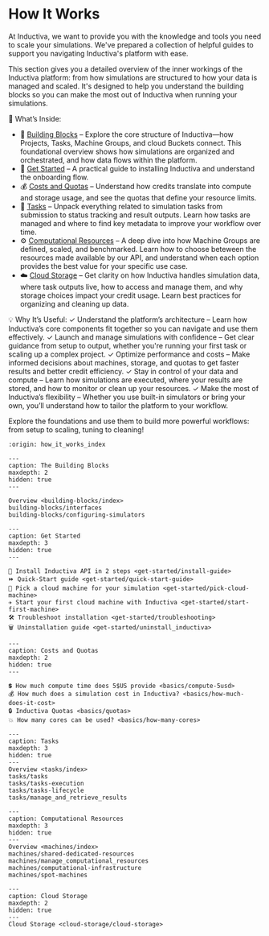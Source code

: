 # How It Works

At Inductiva, we want to provide you with the knowledge and tools you need to scale your simulations.
We've prepared a collection of helpful guides to support you navigating Inductiva's platform
with ease.

This section gives you a detailed overview of the inner workings of the Inductiva platform: from 
how simulations are structured to how your data is managed and scaled. It's designed to help you 
understand the building blocks so you can make the most out of Inductiva when running your simulations.

📘 What’s Inside:
* 🧱 [Building Blocks](building-blocks/index) – Explore the core structure of Inductiva—how Projects, 
Tasks, Machine Groups, and cloud Buckets connect. This foundational overview shows how simulations are 
organized and orchestrated, and how data flows within the platform.
* 🚀 [Get Started](get-started/index) – A practical guide to installing Inductiva and understand the 
onboarding flow. 
* 💰 [Costs and Quotas](basics/index) – Understand how credits translate into compute and storage usage, 
and see the quotas that define your resource limits. 
* 🧩 [Tasks](tasks/index) – Unpack everything related to simulation tasks from submission to status 
tracking and result outputs. Learn how tasks are managed and where to find key metadata to improve 
your workflow over time.
* ⚙️ [Computational Resources](machines/index) – A deep dive into how Machine Groups are defined, 
scaled, and benchmarked. Learn how to choose beteween the resources made available by our API, and 
understand when each option provides the best value for your specific use case.
* ☁️ [Cloud Storage](cloud-storage/index) – Get clarity on how Inductiva handles simulation data, 
where task outputs live, how to access and manage them, and why storage choices impact your credit 
usage. Learn best practices for organizing and cleaning up data.


💡 Why It’s Useful:
✓ Understand the platform’s architecture – Learn how Inductiva’s core components fit together so 
you can navigate and use them effectively.
✓ Launch and manage simulations with confidence – Get clear guidance from setup to output, whether 
you're running your first task or scaling up a complex project.
✓ Optimize performance and costs – Make informed decisions about machines, storage, and quotas to 
get faster results and better credit efficiency.
✓ Stay in control of your data and compute – Learn how simulations are executed, where your results 
are stored, and how to monitor or clean up your resources.
✓ Make the most of Inductiva’s flexibility – Whether you use built-in simulators or bring your own, 
you’ll understand how to tailor the platform to your workflow.


Explore the foundations and use them to build more powerful workflows: from setup to scaling, 
tuning to cleaning!


```{banner}
:origin: how_it_works_index
```

```{toctree}
---
caption: The Building Blocks
maxdepth: 2
hidden: true
---

Overview <building-blocks/index>
building-blocks/interfaces
building-blocks/configuring-simulators

```

```{toctree}
---
caption: Get Started  
maxdepth: 3
hidden: true
---

🚀 Install Inductiva API in 2 steps <get-started/install-guide>
⏩ Quick-Start guide <get-started/quick-start-guide>
📌 Pick a cloud machine for your simulation <get-started/pick-cloud-machine>
✈️ Start your first cloud machine with Inductiva <get-started/start-first-machine>
🛠️ Troubleshoot installation <get-started/troubleshooting>
🗑️ Uninstallation guide <get-started/uninstall_inductiva>

```

```{toctree}
---
caption: Costs and Quotas
maxdepth: 2
hidden: true
---

💲 How much compute time does 5$US provide <basics/compute-5usd>
💰 How much does a simulation cost in Inductiva? <basics/how-much-does-it-cost>
🔒 Inductiva Quotas <basics/quotas>
💥 How many cores can be used? <basics/how-many-cores>

```

```{toctree}
---
caption: Tasks
maxdepth: 3
hidden: true
---
Overview <tasks/index>
tasks/tasks
tasks/tasks-execution
tasks/tasks-lifecycle
tasks/manage_and_retrieve_results
```

```{toctree}
---
caption: Computational Resources
maxdepth: 3
hidden: true
---
Overview <machines/index>
machines/shared-dedicated-resources
machines/manage_computational_resources
machines/computational-infrastructure
machines/spot-machines
```

```{toctree}
---
caption: Cloud Storage
maxdepth: 2
hidden: true
---
Cloud Storage <cloud-storage/cloud-storage>
```

